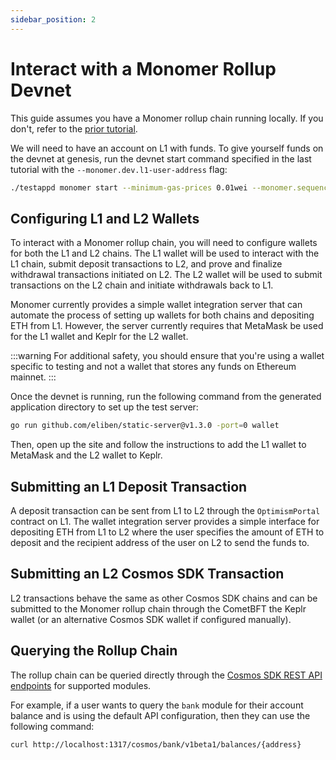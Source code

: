 ```yaml
---
sidebar_position: 2
---
```


# Interact with a Monomer Rollup Devnet

This guide assumes you have a Monomer rollup chain running locally. If you don't, refer to the [prior tutorial](./create-an-app-with-monomer.md).

We will need to have an account on L1 with funds.
To give yourself funds on the devnet at genesis, run the devnet start command specified in the last tutorial with the `--monomer.dev.l1-user-address` flag:

```bash
./testappd monomer start --minimum-gas-prices 0.01wei --monomer.sequencer --monomer.dev-start --api.enable --monomer.dev.l1-user-address "<address>"
```

## Configuring L1 and L2 Wallets

To interact with a Monomer rollup chain, you will need to configure wallets for both the L1 and L2 chains.
The L1 wallet will be used to interact with the L1 chain, submit deposit transactions to L2, and prove and finalize withdrawal transactions initiated on L2.
The L2 wallet will be used to submit transactions on the L2 chain and initiate withdrawals back to L1.

Monomer currently provides a simple wallet integration server that can automate the process of setting up wallets for both chains and depositing ETH from L1.
However, the server currently requires that MetaMask be used for the L1 wallet and Keplr for the L2 wallet.

:::warning
For additional safety, you should ensure that you're using a wallet specific to testing and not a wallet that stores any funds on Ethereum mainnet.
:::

Once the devnet is running, run the following command from the generated application directory to set up the test server:

```bash
go run github.com/eliben/static-server@v1.3.0 -port=0 wallet
```

Then, open up the site and follow the instructions to add the L1 wallet to MetaMask and the L2 wallet to Keplr.

## Submitting an L1 Deposit Transaction

A deposit transaction can be sent from L1 to L2 through the `OptimismPortal` contract on L1.
The wallet integration server provides a simple interface for depositing ETH from L1 to L2 where the user specifies the amount of ETH to deposit and the recipient address of the user on L2 to send the funds to.

## Submitting an L2 Cosmos SDK Transaction

L2 transactions behave the same as other Cosmos SDK chains and can be submitted to the Monomer rollup chain through the CometBFT  the Keplr wallet (or an alternative Cosmos SDK wallet if configured manually).

## Querying the Rollup Chain

The rollup chain can be queried directly through the [Cosmos SDK REST API endpoints](https://docs.cosmos.network/api#tag/Query) for supported modules.

For example, if a user wants to query the `bank` module for their account balance and is using the default API configuration, then they can use the following command:

```bash
curl http://localhost:1317/cosmos/bank/v1beta1/balances/{address}
```
